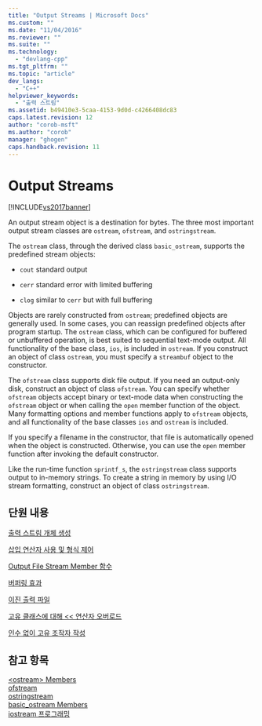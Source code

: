 ```yaml
---
title: "Output Streams | Microsoft Docs"
ms.custom: ""
ms.date: "11/04/2016"
ms.reviewer: ""
ms.suite: ""
ms.technology: 
  - "devlang-cpp"
ms.tgt_pltfrm: ""
ms.topic: "article"
dev_langs: 
  - "C++"
helpviewer_keywords: 
  - "출력 스트림"
ms.assetid: b49410e3-5caa-4153-9d0d-c4266408dc83
caps.latest.revision: 12
author: "corob-msft"
ms.author: "corob"
manager: "ghogen"
caps.handback.revision: 11
---
```

# Output Streams
[!INCLUDE[vs2017banner](../assembler/inline/includes/vs2017banner.md)]

An output stream object is a destination for bytes.  The three most important output stream classes are `ostream`, `ofstream`, and `ostringstream`.  
  
 The `ostream` class, through the derived class `basic_ostream`, supports the predefined stream objects:  
  
-   `cout` standard output  
  
-   `cerr` standard error with limited buffering  
  
-   `clog` similar to `cerr` but with full buffering  
  
 Objects are rarely constructed from `ostream`; predefined objects are generally used.  In some cases, you can reassign predefined objects after program startup.  The `ostream` class, which can be configured for buffered or unbuffered operation, is best suited to sequential text\-mode output.  All functionality of the base class, `ios`, is included in `ostream`.  If you construct an object of class `ostream`, you must specify a `streambuf` object to the constructor.  
  
 The `ofstream` class supports disk file output.  If you need an output\-only disk, construct an object of class `ofstream`.  You can specify whether `ofstream` objects accept binary or text\-mode data when constructing the `ofstream` object or when calling the `open` member function of the object.  Many formatting options and member functions apply to `ofstream` objects, and all functionality of the base classes `ios` and `ostream` is included.  
  
 If you specify a filename in the constructor, that file is automatically opened when the object is constructed.  Otherwise, you can use the `open` member function after invoking the default constructor.  
  
 Like the run\-time function `sprintf_s`, the `ostringstream` class supports output to in\-memory strings.  To create a string in memory by using I\/O stream formatting, construct an object of class `ostringstream`.  
  
## 단원 내용  
 [출력 스트림 개체 생성](../standard-library/constructing-output-stream-objects.md)  
  
 [삽입 연산자 사용 및 형식 제어](../standard-library/using-insertion-operators-and-controlling-format.md)  
  
 [Output File Stream Member 함수](../standard-library/output-file-stream-member-functions.md)  
  
 [버퍼링 효과](../standard-library/effects-of-buffering.md)  
  
 [이진 출력 파일](../standard-library/binary-output-files.md)  
  
 [고유 클래스에 대해 \<\< 연산자 오버로드](../standard-library/overloading-the-output-operator-for-your-own-classes.md)  
  
 [인수 없이 고유 조작자 작성](../standard-library/writing-your-own-manipulators-without-arguments.md)  
  
## 참고 항목  
 [\<ostream\> Members](http://msdn.microsoft.com/ko-kr/a5afd034-0e3c-41ee-bbd7-468d9188da1d)   
 [ofstream](../Topic/ofstream.md)   
 [ostringstream](../Topic/ostringstream.md)   
 [basic\_ostream Members](http://msdn.microsoft.com/ko-kr/82e5cc91-7c0c-4950-a8ce-ac779cfbbd93)   
 [iostream 프로그래밍](../standard-library/iostream-programming.md)